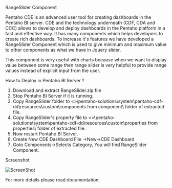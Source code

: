 RangeSlider Component


Pentaho CDE is an advanced user tool for creating dashboards in the Pentaho BI server. CDE and the technology underneath (CDF, CDA and CCC) allows to develop and deploy dashboards in the Pentaho platform in a fast and effective way. It has many components which helps developers to create rich dashboards. To increase it's features we have developed a RangeSlider Component which is used to give minimum and maximum value  to other components as what we have in Jquery slider.
        
This component is very useful with charts because when we want to display value between some range then range slider is very helpful to provide range values instead of explicit input from the user.


How to Deploy in Pentaho BI Server ?

1. Download and extract RangeSlider.zip file
2. Stop Pentaho BI Server if it is running.
3. Copy RangeSlider folder to 
       <<pentaho-base-dir>>\pentaho-solutions\system\pentaho-cdf-dd\resources\custom\components 
       from component\ folder of extracted file.
4. Copy RangeSlider's property file to 
       <<pentaho-base-dir>>\pentaho-solutions\system\pentaho-cdf-dd\resources\custom\properties
       from properties\ folder of extracted file.
5. Now restart Pentaho BI Server.
6. Create New CDE Dashboard File ->New->CDE Dashboard
7. Goto Components->Selects Category, You will find RangeSlider Component.

Screenshot

![ScreenShot](https://raw.github.com/SPECUSA/rangeslider/master/RangeSlider/s1.PNG)

For more details please read documentation.
